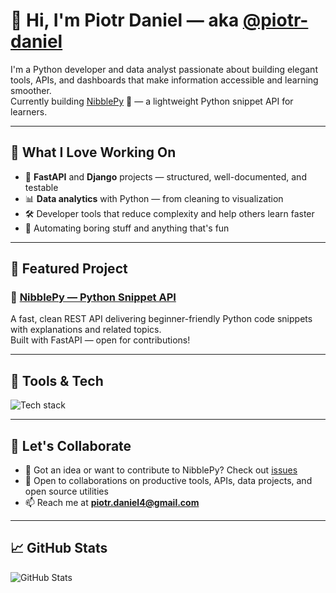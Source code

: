# 👋 Hi, I'm Piotr Daniel — aka [@piotr-daniel](https://github.com/piotr-daniel)

I'm a Python developer and data analyst passionate about building elegant tools, APIs, and dashboards that make information accessible and learning smoother.  
Currently building [NibblePy](https://github.com/NibblePy/nibblepy-api) 🐍 — a lightweight Python snippet API for learners.

---

## 🧠 What I Love Working On

- 🧪 **FastAPI** and **Django** projects — structured, well-documented, and testable  
- 📊 **Data analytics** with Python — from cleaning to visualization  
- 🛠️ Developer tools that reduce complexity and help others learn faster  
- 🎨 Automating boring stuff and anything that's fun  

---

## 📌 Featured Project

### 🔗 [NibblePy — Python Snippet API](https://github.com/NibblePy/nibblepy-api)

A fast, clean REST API delivering beginner-friendly Python code snippets with explanations and related topics.  
Built with FastAPI — open for contributions!

<!-- Add a preview image if you have one: 
![NibblePy](https://github.com/NibblePy/nibblepy-api/raw/main/preview.png)
-->

---

## 🧰 Tools & Tech

<img src="https://skillicons.dev/icons?i=python,django,fastapi,postgresql,sqlite,git,github,pytest,pandas,numpy,matplotlib,dash" alt="Tech stack" />

---

## 🤝 Let's Collaborate

- 💬 Got an idea or want to contribute to NibblePy? Check out [issues](https://github.com/NibblePy/nibblepy-api/issues)
- 🌱 Open to collaborations on productive tools, APIs, data projects, and open source utilities
- 📫 Reach me at **piotr.daniel4@gmail.com**

---

## 📈 GitHub Stats

![GitHub Stats](https://github-readme-stats.vercel.app/api?username=piotr-daniel&show_icons=true&hide_title=true&hide_border=true&theme=default)
